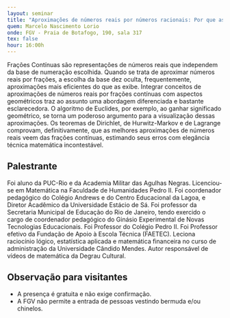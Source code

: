 ```yaml
---
layout: seminar
title: "Aproximações de números reais por números racionais: Por que as convergentes de frações contínuas fornecem as melhores aproximações?"
quem: Marcelo Nascimento Lorio
onde: FGV - Praia de Botafogo, 190, sala 317
tex: false
hour: 16:00h
---
```


Frações Contínuas são representações de números reais que independem
da base de numeração escolhida. Quando se trata de aproximar números
reais por frações, a escolha da base dez oculta, frequentemente,
aproximações mais eficientes do que as exibe. Integrar conceitos de
aproximações de números reais por frações contínuas com aspectos
geométricos traz ao assunto uma abordagem diferenciada e bastante
esclarecedora. O algoritmo de Euclides, por exemplo, ao ganhar
significado geométrico, se torna um poderoso argumento para a
visualização dessas aproximações. Os teoremas de Dirichlet, de
Hurwitz-Markov e de Lagrange comprovam, definitivamente, que as
melhores aproximações de números reais veem das frações contínuas,
estimando seus erros com elegância técnica matemática incontestável.

## Palestrante

Foi aluno da PUC-Rio e da Academia Militar das Agulhas
Negras. Licenciou-se em Matemática na Faculdade de Humanidades Pedro
II. Foi coordenador pedagógico do Colégio Andrews e do Centro
Educacional da Lagoa, e Diretor Acadêmico da Universidade Estácio de
Sá. Foi professor da Secretaria Municipal de Educação do Rio de
Janeiro, tendo exercido o cargo de coordenador pedagógico do Ginásio
Experimental de Novas Tecnologias Educacionais. Foi Professor do
Colégio Pedro II. Foi Professor efetivo da Fundação de Apoio à Escola
Técnica (FAETEC). Leciona raciocínio lógico, estatística aplicada e
matemática financeira no curso de administração da Universidade
Cândido Mendes. Autor responsável de vídeos de matemática da Degrau
Cultural.

## Observação para visitantes

- A presença é gratuita e não exige confirmação.
- A FGV não permite a entrada de pessoas vestindo bermuda e/ou
  chinelos.
